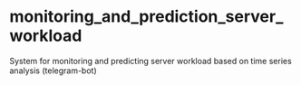 # monitoring_and_prediction_server_workload
System for monitoring and predicting server workload based on time series analysis (telegram-bot)
